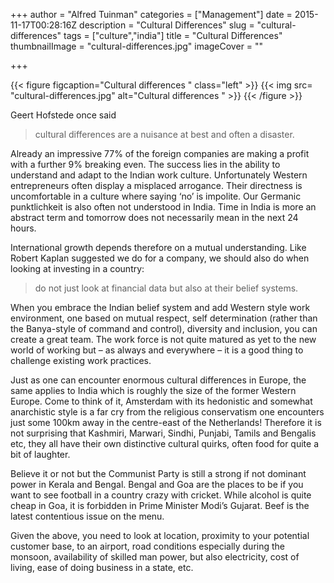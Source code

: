 +++
author = "Alfred Tuinman"
categories = ["Management"]
date = 2015-11-17T00:28:16Z
description = "Cultural Differences"
slug = "cultural-differences"
tags = ["culture","india"]
title = "Cultural Differences"
thumbnailImage = "cultural-differences.jpg"
imageCover = ""

+++

{{< figure figcaption="Cultural differences " class="left" >}}
	{{< img src= "cultural-differences.jpg"  alt="Cultural differences " >}}
{{< /figure >}}


Geert Hofstede once said 
>cultural differences are a nuisance at best and often a disaster.

Already an impressive 77% of the foreign companies are making a profit with a further 9% breaking even. The success lies in the ability to understand and adapt to the Indian work culture. Unfortunately Western entrepreneurs often display a misplaced arrogance. Their directness is uncomfortable in a culture where saying ‘no’ is impolite. Our Germanic punktlichkeit is also often not understood in India. Time in India is more an abstract term and tomorrow does not necessarily mean in the next 24 hours.

International growth depends therefore on a mutual understanding. Like Robert Kaplan suggested we do for a company, we should also do when looking at investing in a country:

> do not just look at financial data but also at their belief systems.

When you embrace the Indian belief system and add Western style work environment, one based on mutual respect, self determination (rather than the Banya-style of command and control), diversity and inclusion, you can create a great team. The work force is not quite matured as yet to the new world of working but – as always and everywhere – it is a good thing to challenge existing work practices.

Just as one can encounter enormous cultural differences in Europe, the same applies to India which is roughly the size of the former Western Europe. Come to think of it, Amsterdam with its hedonistic and somewhat anarchistic style is a far cry from the religious conservatism one encounters just some 100km away in the centre-east of the Netherlands! Therefore it is not surprising that Kashmiri, Marwari, Sindhi, Punjabi, Tamils and Bengalis etc, they all have their own distinctive cultural quirks, often food for quite a bit of laughter.

Believe it or not but the Communist Party is still a strong if not dominant power in Kerala and Bengal. Bengal and Goa are the places to be if you want to see football in a country crazy with cricket. While alcohol is quite cheap in Goa, it is forbidden in Prime Minister Modi’s Gujarat. Beef is the latest contentious issue on the menu.

Given the above, you need to look at location, proximity to your potential customer base, to an airport, road conditions especially during the monsoon, availability of skilled man power, but also electricity, cost of living, ease of doing business in a state, etc.